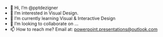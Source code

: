 - 👋 Hi, I’m @pptdezigner
- 👀 I’m interested in Visual Design.
- 🌱 I’m currently learning Visual & Interactive Design
- 💞️ I’m looking to collaborate on ...
- 📫 How to reach me? Email at: powerpoint.presentations@outlook.com

<!---
pptdezigner/pptdezigner is a ✨ special ✨ repository because its `README.md` (this file) appears on your GitHub profile.
You can click the Preview link to take a look at your changes.
--->
